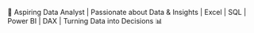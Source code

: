 🚀 Aspiring Data Analyst | Passionate about Data & Insights | Excel | SQL | Power BI | DAX | Turning Data into Decisions 📊
